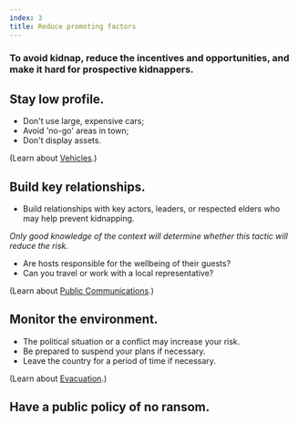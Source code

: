 ```yaml
---
index: 3
title: Reduce promoting factors
---
```

### To avoid kidnap, reduce the incentives and opportunities, and make it hard for prospective kidnappers.

## Stay low profile.

*	Don't use large, expensive cars;
*	Avoid 'no-go' areas in town; 
*	Don't display assets.

(Learn about [Vehicles](umbrella://lesson/vehicles).) 

## Build key relationships.

* Build relationships with key actors, leaders, or respected elders who may help prevent kidnapping. 

*Only good knowledge of the context will determine whether this tactic will reduce the risk.*

   *  Are hosts responsible for the wellbeing of their guests? 
   *  Can you travel or work with a local representative?

(Learn about [Public Communications](umbrella://lesson/public-communications).)

## Monitor the environment. 

*	The political situation or a conflict may increase your risk. 
*	Be prepared to suspend your plans if necessary. 
*	Leave the country for a period of time if necessary. 

(Learn about [Evacuation](umbrella://lesson/evacuation).)

## Have a public policy of no ransom.